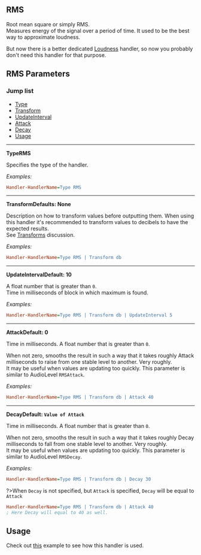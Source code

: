 ## RMS

Root mean square or simply RMS.<br/>
Measures energy of the signal over a period of time. It used to be the best way to approximate loudness.

But now there is a better dedicated [Loudness](/docs/handler-types/signal-processors/loudness.md) handler, so now you probably don't need this handler for that purpose.

## RMS Parameters

### Jump list

- [Type](#type)
- [Transform](#transform)
- [UpdateInterval](#update-interval)
- [Attack](#attack)
- [Decay](#decay)
- [Usage](#usage)

---

<p id="type" class="p-title"><b>Type</b><b>RMS</b></p>

Specifies the type of the handler.

_Examples:_

```ini
Handler-HandlerName=Type RMS
```

---

<p id="transform" class="p-title"><b>Transform</b><b>Defaults: None</b></p>

Description on how to transform values before outputting them. When using this handler it's recommended to transform values to decibels to have the expected results.<br/>
See [Transforms](/docs/discussions/transforms.md) discussion.

_Examples:_

```ini
Handler-HandlerName=Type RMS | Transform db
```

---

<p id="update-interval" class="p-title"><b>UpdateInterval</b><b>Default: 10</b></p>

A float number that is greater than `0`.<br/>
Time in milliseconds of block in which maximum is found.

_Examples:_

```ini
Handler-HandlerName=Type RMS | Transform db | UpdateInterval 5
```

---

<p id="attack" class="p-title"><b>Attack</b><b>Default: 0</b></p>

Time in milliseconds. A float number that is greater than `0`.<br/>

When not zero, smooths the result in such a way that it takes roughly Attack milliseconds to raise from one stable level to another. Very roughly.<br/>
It may be useful when values are updating too quickly. This parameter is similar to AudioLevel `RMSAttack`.

_Examples:_

```ini
Handler-HandlerName=Type RMS | Transform db | Attack 40
```

---

<p id="decay" class="p-title"><b>Decay</b><b>Default: <code>Value of Attack</code></b></p>

Time in milliseconds. A float number that is greater than `0`.<br/>

When not zero, smooths the result in such a way that it takes roughly Decay milliseconds to fall from one stable level to another. Very roughly.<br/>
It may be useful when values are updating too quickly. This parameter is similar to AudioLevel `RMSDecay`.

_Examples:_

```ini
Handler-HandlerName=Type RMS | Transform db | Decay 30
```

?>When `Decay` is not specified, but `Attack` is specified, `Decay` will be equal to `Attack`

```ini
Handler-HandlerName=Type RMS | Transform db | Attack 40
; Here Decay will equal to 40 as well.
```

## Usage

Check out [this](/docs/usage-examples/rms.md) example to see how this handler is used.

